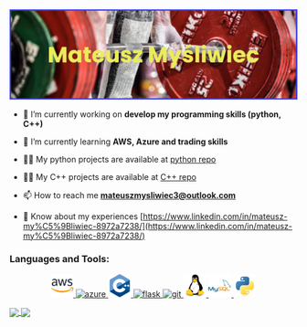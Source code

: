 <img src="banner.png">

- 🔭 I’m currently working on **develop my programming skills (python, C++)**

- 🌱 I’m currently learning **AWS, Azure and trading skills**

- 👨‍💻 My python projects are available at [python repo](https://github.com/MatMysliwiec/Projekty_python)

- 👨‍💻 My C++ projects are available at [C++ repo](https://github.com/MatMysliwiec/ProjectC)

- 📫 How to reach me **mateuszmysliwiec3@outlook.com**

- 📄 Know about my experiences [https://www.linkedin.com/in/mateusz-my%C5%9Bliwiec-8972a7238/](https://www.linkedin.com/in/mateusz-my%C5%9Bliwiec-8972a7238/)

<h3 align="left">Languages and Tools:</h3>
<p align="center"> <a href="https://aws.amazon.com" target="_blank" rel="noreferrer"> <img src="https://raw.githubusercontent.com/devicons/devicon/master/icons/amazonwebservices/amazonwebservices-original-wordmark.svg" alt="aws" width="40" height="40"/> </a> <a href="https://azure.microsoft.com/en-in/" target="_blank" rel="noreferrer"> <img src="https://www.vectorlogo.zone/logos/microsoft_azure/microsoft_azure-icon.svg" alt="azure" width="40" height="40"/> </a> <a href="https://www.w3schools.com/cpp/" target="_blank" rel="noreferrer"> <img src="https://raw.githubusercontent.com/devicons/devicon/master/icons/cplusplus/cplusplus-original.svg" alt="cplusplus" width="40" height="40"/> </a> <a href="https://flask.palletsprojects.com/" target="_blank" rel="noreferrer"> <img src="https://www.vectorlogo.zone/logos/pocoo_flask/pocoo_flask-icon.svg" alt="flask" width="40" height="40"/> </a> <a href="https://git-scm.com/" target="_blank" rel="noreferrer"> <img src="https://www.vectorlogo.zone/logos/git-scm/git-scm-icon.svg" alt="git" width="40" height="40"/> </a> <a href="https://www.linux.org/" target="_blank" rel="noreferrer"> <img src="https://raw.githubusercontent.com/devicons/devicon/master/icons/linux/linux-original.svg" alt="linux" width="40" height="40"/> </a> <a href="https://www.mysql.com/" target="_blank" rel="noreferrer"> <img src="https://raw.githubusercontent.com/devicons/devicon/master/icons/mysql/mysql-original-wordmark.svg" alt="mysql" width="40" height="40"/> </a> <a href="https://www.python.org" target="_blank" rel="noreferrer"> <img src="https://raw.githubusercontent.com/devicons/devicon/master/icons/python/python-original.svg" alt="python" width="40" height="40"/> </a> </p>

<a href="https://github.com/MatMysliwiec/github-readme-stats">
  <img height=200 align="center" src="https://github-readme-stats.vercel.app/api?username=MatMysliwiec&show_icons=true&theme=radical" />
</a>
<a href="https://github.com/MatMysliwiec/convoychat">
  <img height=200 align="center" src="https://github-readme-stats.vercel.app/api/top-langs/?username=MatMysliwiec&layout=compact&theme=radical" />
</a>
